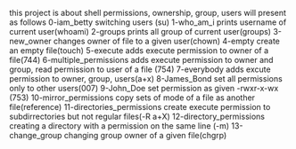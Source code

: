 this project is about shell permissions, ownership, group, users will present as follows
0-iam_betty switching users (su)
1-who_am_i prints username of current user(whoami)
2-groups prints all group of current user(groups)
3-new_owner changes owner of file to a given user(chown)
4-empty create an empty file(touch)
5-execute adds execute permission to owner of a file(744)
6-multiple_permissions adds execute permission to owner and group, read permission to user of a file (754)
7-everybody adds excute permission to owner, group, users(a+x)
8-James_Bond set all permissions only to other users(007)
9-John_Doe set permission as given -rwxr-x-wx (753)
10-mirror_permissions copy sets of mode of a file as another file(reference)
11-directories_permissions create execute permission to subdirrectories but not regular files(-R a+X)
12-directory_permissions creating a directory with a permission on the same line (-m)
13-change_group changing group owner of a given file(chgrp)